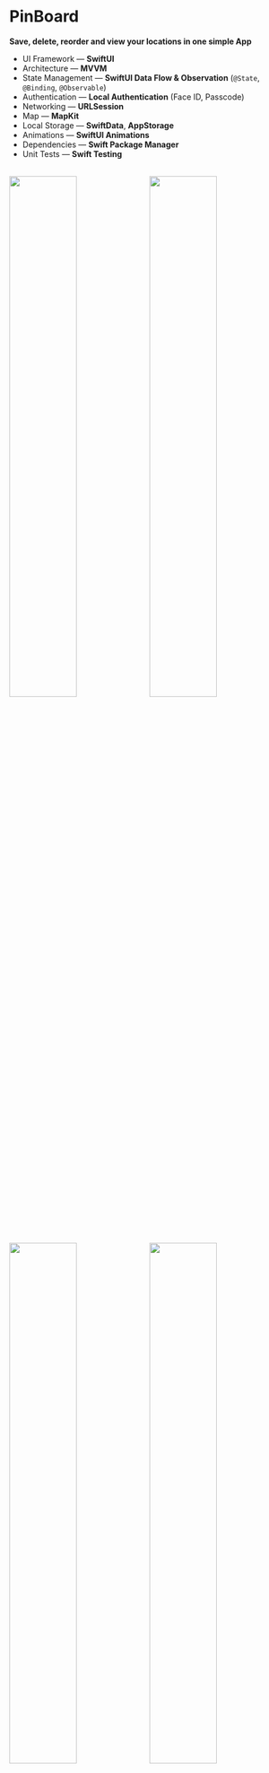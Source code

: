 # PinBoard

**Save, delete, reorder and view your locations in one simple App**

* UI Framework — **SwiftUI**
* Architecture — **MVVM**
* State Management — **SwiftUI Data Flow & Observation** (`@State`, `@Binding`, `@Observable`)
* Authentication — **Local Authentication** (Face ID, Passcode)
* Networking — **URLSession**
* Map — **MapKit**
* Local Storage — **SwiftData**, **AppStorage**
* Animations — **SwiftUI Animations**
* Dependencies — **Swift Package Manager**
* Unit Tests — **Swift Testing**

<br />
<img src = "https://github.com/user-attachments/assets/55365596-f8ca-4f0f-99fb-ada31d0b3416" width = 48.8%>
<img src = "https://github.com/user-attachments/assets/6db97c13-a360-47d2-a3af-c2157f1c5635" width = 48.8%>
<img src = "https://github.com/user-attachments/assets/7674da59-09bd-40ac-ae51-cdaca88c941b" width = 48.8%>
<img src = "https://github.com/user-attachments/assets/bceaca95-9b17-4ad3-8571-536d6759c4d4" width = 48.8%>
